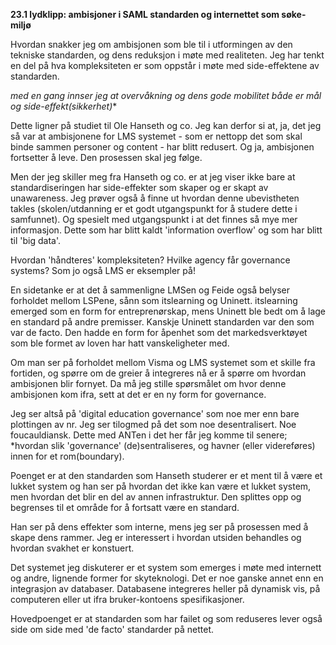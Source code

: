 
**23.1 lydklipp: ambisjoner i SAML standarden og internettet som søke-miljø**

Hvordan snakker jeg om ambisjonen som ble til i utformingen av den tekniske standarden, og dens reduksjon i møte med realiteten. Jeg har tenkt en del på hva kompleksiteten er som oppstår i møte med side-effektene av standarden. 

*med en gang innser jeg at overvåkning og dens gode mobilitet både er mål og side-effekt(sikkerhet)**

Dette ligner på studiet til Ole Hanseth og co. Jeg kan derfor si at, ja, det jeg så var at ambisjonene for LMS systemet - som er nettopp det som skal binde sammen personer og content - har blitt redusert. Og ja, ambisjonen fortsetter å leve. Den prosessen skal jeg følge.

Men der jeg skiller meg fra Hanseth og co. er at jeg viser ikke bare at standardiseringen har side-effekter som skaper og er skapt av unawareness. Jeg prøver også å finne ut hvordan denne ubevistheten takles (skolen/utdanning er et godt utgangspunkt for å studere dette i samfunnet). Og spesielt med utgangspunkt i at det finnes så mye mer informasjon. Dette som har blitt kaldt 'information overflow' og som har blitt til 'big data'.

Hvordan 'håndteres' kompleksiteten? Hvilke agency får governance systems? Som jo også LMS er eksempler på!

En sidetanke er at det å sammenligne LMSen og Feide også belyser forholdet mellom LSPene, sånn som itslearning og Uninett. itslearning emerged som en form for entreprenørskap, mens Uninett ble bedt om å lage en standard på andre premisser. Kanskje Uninett standarden var den som var de facto. Den hadde en form for åpenhet som det markedsverktøyet som ble formet av loven har hatt vanskeligheter med. 

Om man ser på forholdet mellom Visma og LMS systemet som et skille fra fortiden, og spørre om de greier å integreres nå er å spørre om hvordan ambisjonen blir fornyet. Da må jeg stille spørsmålet om hvor denne ambisjonen kom ifra, sett at det er en ny form for governance. 

Jeg ser altså på 'digital education governance' som noe mer enn bare plottingen av nr. Jeg ser tilogmed på det som noe desentralisert. Noe foucauldiansk. Dette med ANTen i det her får jeg komme til senere; *hvordan slik 'governance' (de)sentraliseres, og havner (eller videreføres) innen for et rom(boundary). 

Poenget er at den standarden som Hanseth studerer er et ment til å være et lukket system og han ser på hvordan det ikke kan være et lukket system, men hvordan det blir en del av annen infrastruktur. Den splittes opp og begrenses til et område for å fortsatt være en standard. 

Han ser på dens effekter som interne, mens jeg ser på prosessen med å skape dens rammer. Jeg er interessert i hvordan utsiden behandles og hvordan svakhet er konstuert.

Det systemet jeg diskuterer er et system som emerges i møte med internett og andre, lignende former for skyteknologi. Det er noe ganske annet enn en integrasjon av databaser. Databasene integreres heller på dynamisk vis, på computeren eller ut ifra bruker-kontoens spesifikasjoner. 

Hovedpoenget er at standarden som har failet og som reduseres lever også side om side med 'de facto' standarder på nettet. 
